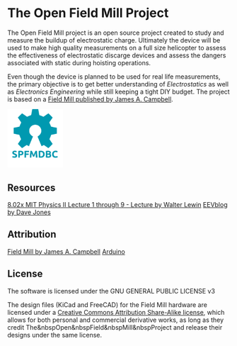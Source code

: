# The Open Field Mill Project
The Open Field Mill project is an open source project created to study and
measure the buildup of electrostatic charge. Ultimately the device will be
used to make high quality measurements on a full size helicopter to assess the
effectiveness of electrostatic discarge devices and assess the dangers associated
with static during hoisting operations.

Even though the device is planned to be used for real life measurements, the primary
objective is to get better understanding of _Electrostatics_ as well as _Electronics Engineering_
while still keeping a tight DIY budget. The project is based
on a [Field Mill published by James A. Campbell](http://www.precisionstrobe.com/jc/fieldmill/fieldmill.html). 

<img src="/oshw.svg" alt="Open Source Hardware" width="25%">

## Resources
[8.02x MIT Physics II Lecture 1 through 9 - Lecture by Walter Lewin](https://www.youtube.com/watch?v=rtlJoXxlSFE&list=PLyQSN7X0ro2314mKyUiOILaOC2hk6Pc3j)
[EEVblog by Dave Jones](https://www.eevblog.com/episodes/)

## Attribution
[Field Mill by James A. Campbell](http://www.precisionstrobe.com/jc/fieldmill/fieldmill.html)
[Arduino](http://arduino.cc)

## License
The software is licensed under the GNU GENERAL PUBLIC LICENSE v3

The design files (KiCad and FreeCAD) for the Field Mill hardware are licensed
under a [Creative Commons Attribution Share-Alike license](https://creativecommons.org/licenses/by-sa/4.0/), which allows for both
personal and commercial derivative works, as long as they credit The&nbspOpen&nbspField&nbspMill&nbspProject and release their designs under the same license.
